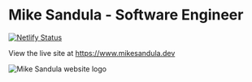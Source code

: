 # Mike Sandula - Software Engineer

[![Netlify Status](https://api.netlify.com/api/v1/badges/cb645d76-2ff7-4ffb-9d5d-7abc77671887/deploy-status)](https://app.netlify.com/sites/jazzy-tulumba-9752d9/deploys)

View the live site at https://www.mikesandula.dev

![Mike Sandula website logo](https://repository-images.githubusercontent.com/226204848/29dba342-78a0-4417-b0e2-4d33426479bc)
